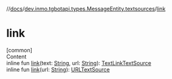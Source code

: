 //[docs](../../index.md)/[dev.inmo.tgbotapi.types.MessageEntity.textsources](index.md)/[link](link.md)



# link  
[common]  
Content  
inline fun [link](link.md)(text: [String](https://kotlinlang.org/api/latest/jvm/stdlib/kotlin/-string/index.html), url: [String](https://kotlinlang.org/api/latest/jvm/stdlib/kotlin/-string/index.html)): [TextLinkTextSource](-text-link-text-source/index.md)  
inline fun [link](link.md)(url: [String](https://kotlinlang.org/api/latest/jvm/stdlib/kotlin/-string/index.html)): [URLTextSource](-u-r-l-text-source/index.md)  



